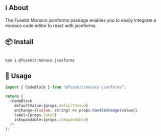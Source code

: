 ## ℹ︎ About

The Fusebit Monaco jsonforms package enables you to easily integrate a monaco code editor to react with jsonforms.

## 📦 Install

```javascript

npm i @fusebit/monaco-jsonforms

```

## 🔨 Usage

```javascript
import { CodeBlock } from "@fusebit/monaco-jsonforms";

return (
  <CodeBlock
    defaultValue={props.defaultValue}
    onChange={(value: string) => props.handleChange(value)}
    label={props.label}
    isExpandable={props.isExpandable}
  />
);
```
